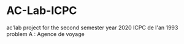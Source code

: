 # AC-Lab-ICPC
ac'lab project for the second semester year 2020
ICPC de l'an 1993 problem A : Agence de voyage
